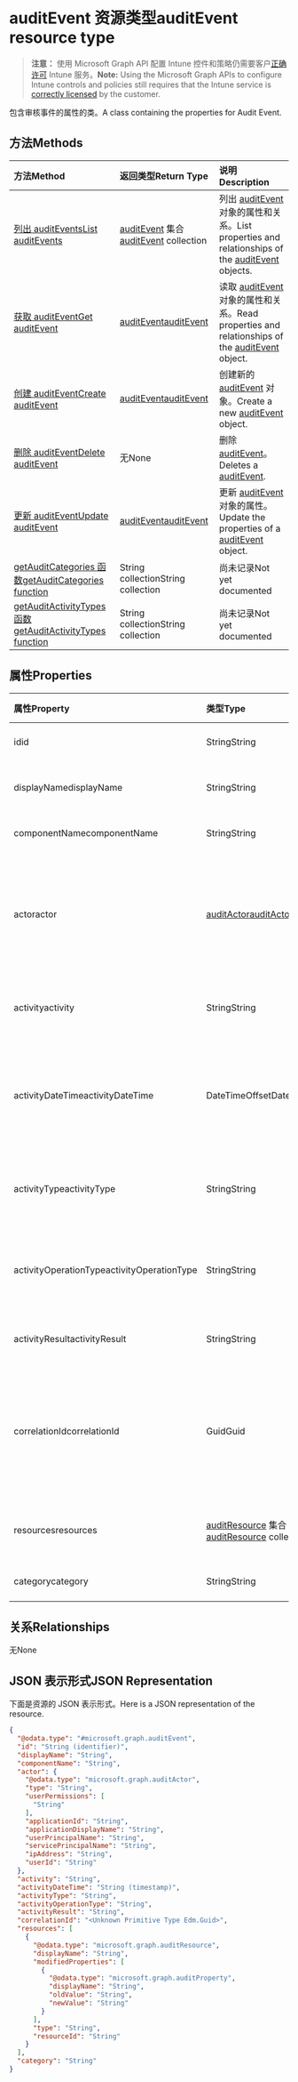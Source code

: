 # <a name="auditevent-resource-type"></a><span data-ttu-id="1f0f6-101">auditEvent 资源类型</span><span class="sxs-lookup"><span data-stu-id="1f0f6-101">auditEvent resource type</span></span>

> <span data-ttu-id="1f0f6-102">**注意：** 使用 Microsoft Graph API 配置 Intune 控件和策略仍需要客户[正确许可](https://go.microsoft.com/fwlink/?linkid=839381) Intune 服务。</span><span class="sxs-lookup"><span data-stu-id="1f0f6-102">**Note:** Using the Microsoft Graph APIs to configure Intune controls and policies still requires that the Intune service is [correctly licensed](https://go.microsoft.com/fwlink/?linkid=839381) by the customer.</span></span>

<span data-ttu-id="1f0f6-103">包含审核事件的属性的类。</span><span class="sxs-lookup"><span data-stu-id="1f0f6-103">A class containing the properties for Audit Event.</span></span>
## <a name="methods"></a><span data-ttu-id="1f0f6-104">方法</span><span class="sxs-lookup"><span data-stu-id="1f0f6-104">Methods</span></span>
|<span data-ttu-id="1f0f6-105">方法</span><span class="sxs-lookup"><span data-stu-id="1f0f6-105">Method</span></span>|<span data-ttu-id="1f0f6-106">返回类型</span><span class="sxs-lookup"><span data-stu-id="1f0f6-106">Return Type</span></span>|<span data-ttu-id="1f0f6-107">说明</span><span class="sxs-lookup"><span data-stu-id="1f0f6-107">Description</span></span>|
|:---|:---|:---|
|[<span data-ttu-id="1f0f6-108">列出 auditEvents</span><span class="sxs-lookup"><span data-stu-id="1f0f6-108">List auditEvents</span></span>](../api/intune_auditing_auditevent_list.md)|<span data-ttu-id="1f0f6-109">[auditEvent](../resources/intune_auditing_auditevent.md) 集合</span><span class="sxs-lookup"><span data-stu-id="1f0f6-109">[auditEvent](../resources/intune_auditing_auditevent.md) collection</span></span>|<span data-ttu-id="1f0f6-110">列出 [auditEvent](../resources/intune_auditing_auditevent.md) 对象的属性和关系。</span><span class="sxs-lookup"><span data-stu-id="1f0f6-110">List properties and relationships of the [auditEvent](../resources/intune_auditing_auditevent.md) objects.</span></span>|
|[<span data-ttu-id="1f0f6-111">获取 auditEvent</span><span class="sxs-lookup"><span data-stu-id="1f0f6-111">Get auditEvent</span></span>](../api/intune_auditing_auditevent_get.md)|[<span data-ttu-id="1f0f6-112">auditEvent</span><span class="sxs-lookup"><span data-stu-id="1f0f6-112">auditEvent</span></span>](../resources/intune_auditing_auditevent.md)|<span data-ttu-id="1f0f6-113">读取 [auditEvent](../resources/intune_auditing_auditevent.md) 对象的属性和关系。</span><span class="sxs-lookup"><span data-stu-id="1f0f6-113">Read properties and relationships of the [auditEvent](../resources/intune_auditing_auditevent.md) object.</span></span>|
|[<span data-ttu-id="1f0f6-114">创建 auditEvent</span><span class="sxs-lookup"><span data-stu-id="1f0f6-114">Create auditEvent</span></span>](../api/intune_auditing_auditevent_create.md)|[<span data-ttu-id="1f0f6-115">auditEvent</span><span class="sxs-lookup"><span data-stu-id="1f0f6-115">auditEvent</span></span>](../resources/intune_auditing_auditevent.md)|<span data-ttu-id="1f0f6-116">创建新的 [auditEvent](../resources/intune_auditing_auditevent.md) 对象。</span><span class="sxs-lookup"><span data-stu-id="1f0f6-116">Create a new [auditEvent](../resources/intune_auditing_auditevent.md) object.</span></span>|
|[<span data-ttu-id="1f0f6-117">删除 auditEvent</span><span class="sxs-lookup"><span data-stu-id="1f0f6-117">Delete auditEvent</span></span>](../api/intune_auditing_auditevent_delete.md)|<span data-ttu-id="1f0f6-118">无</span><span class="sxs-lookup"><span data-stu-id="1f0f6-118">None</span></span>|<span data-ttu-id="1f0f6-119">删除 [auditEvent](../resources/intune_auditing_auditevent.md)。</span><span class="sxs-lookup"><span data-stu-id="1f0f6-119">Deletes a [auditEvent](../resources/intune_auditing_auditevent.md).</span></span>|
|[<span data-ttu-id="1f0f6-120">更新 auditEvent</span><span class="sxs-lookup"><span data-stu-id="1f0f6-120">Update auditEvent</span></span>](../api/intune_auditing_auditevent_update.md)|[<span data-ttu-id="1f0f6-121">auditEvent</span><span class="sxs-lookup"><span data-stu-id="1f0f6-121">auditEvent</span></span>](../resources/intune_auditing_auditevent.md)|<span data-ttu-id="1f0f6-122">更新 [auditEvent](../resources/intune_auditing_auditevent.md) 对象的属性。</span><span class="sxs-lookup"><span data-stu-id="1f0f6-122">Update the properties of a [auditEvent](../resources/intune_auditing_auditevent.md) object.</span></span>|
|[<span data-ttu-id="1f0f6-123">getAuditCategories 函数</span><span class="sxs-lookup"><span data-stu-id="1f0f6-123">getAuditCategories function</span></span>](../api/intune_auditing_auditevent_getauditcategories.md)|<span data-ttu-id="1f0f6-124">String collection</span><span class="sxs-lookup"><span data-stu-id="1f0f6-124">String collection</span></span>|<span data-ttu-id="1f0f6-125">尚未记录</span><span class="sxs-lookup"><span data-stu-id="1f0f6-125">Not yet documented</span></span>|
|[<span data-ttu-id="1f0f6-126">getAuditActivityTypes 函数</span><span class="sxs-lookup"><span data-stu-id="1f0f6-126">getAuditActivityTypes function</span></span>](../api/intune_auditing_auditevent_getauditactivitytypes.md)|<span data-ttu-id="1f0f6-127">String collection</span><span class="sxs-lookup"><span data-stu-id="1f0f6-127">String collection</span></span>|<span data-ttu-id="1f0f6-128">尚未记录</span><span class="sxs-lookup"><span data-stu-id="1f0f6-128">Not yet documented</span></span>|

## <a name="properties"></a><span data-ttu-id="1f0f6-129">属性</span><span class="sxs-lookup"><span data-stu-id="1f0f6-129">Properties</span></span>
|<span data-ttu-id="1f0f6-130">属性</span><span class="sxs-lookup"><span data-stu-id="1f0f6-130">Property</span></span>|<span data-ttu-id="1f0f6-131">类型</span><span class="sxs-lookup"><span data-stu-id="1f0f6-131">Type</span></span>|<span data-ttu-id="1f0f6-132">说明</span><span class="sxs-lookup"><span data-stu-id="1f0f6-132">Description</span></span>|
|:---|:---|:---|
|<span data-ttu-id="1f0f6-133">id</span><span class="sxs-lookup"><span data-stu-id="1f0f6-133">id</span></span>|<span data-ttu-id="1f0f6-134">String</span><span class="sxs-lookup"><span data-stu-id="1f0f6-134">String</span></span>|<span data-ttu-id="1f0f6-135">实体的键。</span><span class="sxs-lookup"><span data-stu-id="1f0f6-135">Key of the entity.</span></span>|
|<span data-ttu-id="1f0f6-136">displayName</span><span class="sxs-lookup"><span data-stu-id="1f0f6-136">displayName</span></span>|<span data-ttu-id="1f0f6-137">String</span><span class="sxs-lookup"><span data-stu-id="1f0f6-137">String</span></span>|<span data-ttu-id="1f0f6-138">事件显示名称。</span><span class="sxs-lookup"><span data-stu-id="1f0f6-138">Event display name.</span></span>|
|<span data-ttu-id="1f0f6-139">componentName</span><span class="sxs-lookup"><span data-stu-id="1f0f6-139">componentName</span></span>|<span data-ttu-id="1f0f6-140">String</span><span class="sxs-lookup"><span data-stu-id="1f0f6-140">String</span></span>|<span data-ttu-id="1f0f6-141">组件名称。</span><span class="sxs-lookup"><span data-stu-id="1f0f6-141">Component name.</span></span>|
|<span data-ttu-id="1f0f6-142">actor</span><span class="sxs-lookup"><span data-stu-id="1f0f6-142">actor</span></span>|[<span data-ttu-id="1f0f6-143">auditActor</span><span class="sxs-lookup"><span data-stu-id="1f0f6-143">auditActor</span></span>](../resources/intune_auditing_auditactor.md)|<span data-ttu-id="1f0f6-144">与审核事件关联的 AAD 用户和应用程序。</span><span class="sxs-lookup"><span data-stu-id="1f0f6-144">AAD user and application that are associated with the audit event.</span></span>|
|<span data-ttu-id="1f0f6-145">activity</span><span class="sxs-lookup"><span data-stu-id="1f0f6-145">activity</span></span>|<span data-ttu-id="1f0f6-146">String</span><span class="sxs-lookup"><span data-stu-id="1f0f6-146">String</span></span>|<span data-ttu-id="1f0f6-147">活动的友好名称。</span><span class="sxs-lookup"><span data-stu-id="1f0f6-147">Friendly name of the activity.</span></span>|
|<span data-ttu-id="1f0f6-148">activityDateTime</span><span class="sxs-lookup"><span data-stu-id="1f0f6-148">activityDateTime</span></span>|<span data-ttu-id="1f0f6-149">DateTimeOffset</span><span class="sxs-lookup"><span data-stu-id="1f0f6-149">DateTimeOffset</span></span>|<span data-ttu-id="1f0f6-150">执行活动时的日期时间（UTC 时间）。</span><span class="sxs-lookup"><span data-stu-id="1f0f6-150">The date time in UTC when the activity was performed.</span></span>|
|<span data-ttu-id="1f0f6-151">activityType</span><span class="sxs-lookup"><span data-stu-id="1f0f6-151">activityType</span></span>|<span data-ttu-id="1f0f6-152">String</span><span class="sxs-lookup"><span data-stu-id="1f0f6-152">String</span></span>|<span data-ttu-id="1f0f6-153">执行的活动类型。</span><span class="sxs-lookup"><span data-stu-id="1f0f6-153">The type of activity that was being performed.</span></span>|
|<span data-ttu-id="1f0f6-154">activityOperationType</span><span class="sxs-lookup"><span data-stu-id="1f0f6-154">activityOperationType</span></span>|<span data-ttu-id="1f0f6-155">String</span><span class="sxs-lookup"><span data-stu-id="1f0f6-155">String</span></span>|<span data-ttu-id="1f0f6-156">活动的 HTTP 操作类型。</span><span class="sxs-lookup"><span data-stu-id="1f0f6-156">The HTTP operation type of the activity.</span></span>|
|<span data-ttu-id="1f0f6-157">activityResult</span><span class="sxs-lookup"><span data-stu-id="1f0f6-157">activityResult</span></span>|<span data-ttu-id="1f0f6-158">String</span><span class="sxs-lookup"><span data-stu-id="1f0f6-158">String</span></span>|<span data-ttu-id="1f0f6-159">活动结果。</span><span class="sxs-lookup"><span data-stu-id="1f0f6-159">The result of the activity.</span></span>|
|<span data-ttu-id="1f0f6-160">correlationId</span><span class="sxs-lookup"><span data-stu-id="1f0f6-160">correlationId</span></span>|<span data-ttu-id="1f0f6-161">Guid</span><span class="sxs-lookup"><span data-stu-id="1f0f6-161">Guid</span></span>|<span data-ttu-id="1f0f6-162">用于关联系统内的活动的客户端请求 ID。</span><span class="sxs-lookup"><span data-stu-id="1f0f6-162">The client request Id that is used to correlate activity within the system.</span></span>|
|<span data-ttu-id="1f0f6-163">resources</span><span class="sxs-lookup"><span data-stu-id="1f0f6-163">resources</span></span>|<span data-ttu-id="1f0f6-164">[auditResource](../resources/intune_auditing_auditresource.md) 集合</span><span class="sxs-lookup"><span data-stu-id="1f0f6-164">[auditResource](../resources/intune_auditing_auditresource.md) collection</span></span>|<span data-ttu-id="1f0f6-165">正在修改的资源。</span><span class="sxs-lookup"><span data-stu-id="1f0f6-165">Resources being modified.</span></span>|
|<span data-ttu-id="1f0f6-166">category</span><span class="sxs-lookup"><span data-stu-id="1f0f6-166">category</span></span>|<span data-ttu-id="1f0f6-167">String</span><span class="sxs-lookup"><span data-stu-id="1f0f6-167">String</span></span>|<span data-ttu-id="1f0f6-168">审核类别。</span><span class="sxs-lookup"><span data-stu-id="1f0f6-168">Audit category.</span></span>|

## <a name="relationships"></a><span data-ttu-id="1f0f6-169">关系</span><span class="sxs-lookup"><span data-stu-id="1f0f6-169">Relationships</span></span>
<span data-ttu-id="1f0f6-170">无</span><span class="sxs-lookup"><span data-stu-id="1f0f6-170">None</span></span>
## <a name="json-representation"></a><span data-ttu-id="1f0f6-171">JSON 表示形式</span><span class="sxs-lookup"><span data-stu-id="1f0f6-171">JSON Representation</span></span>
<span data-ttu-id="1f0f6-172">下面是资源的 JSON 表示形式。</span><span class="sxs-lookup"><span data-stu-id="1f0f6-172">Here is a JSON representation of the resource.</span></span>
<!-- {
  "blockType": "resource",
  "keyProperty": "id",
  "@odata.type": "microsoft.graph.auditEvent"
}
-->
``` json
{
  "@odata.type": "#microsoft.graph.auditEvent",
  "id": "String (identifier)",
  "displayName": "String",
  "componentName": "String",
  "actor": {
    "@odata.type": "microsoft.graph.auditActor",
    "type": "String",
    "userPermissions": [
      "String"
    ],
    "applicationId": "String",
    "applicationDisplayName": "String",
    "userPrincipalName": "String",
    "servicePrincipalName": "String",
    "ipAddress": "String",
    "userId": "String"
  },
  "activity": "String",
  "activityDateTime": "String (timestamp)",
  "activityType": "String",
  "activityOperationType": "String",
  "activityResult": "String",
  "correlationId": "<Unknown Primitive Type Edm.Guid>",
  "resources": [
    {
      "@odata.type": "microsoft.graph.auditResource",
      "displayName": "String",
      "modifiedProperties": [
        {
          "@odata.type": "microsoft.graph.auditProperty",
          "displayName": "String",
          "oldValue": "String",
          "newValue": "String"
        }
      ],
      "type": "String",
      "resourceId": "String"
    }
  ],
  "category": "String"
}
```



